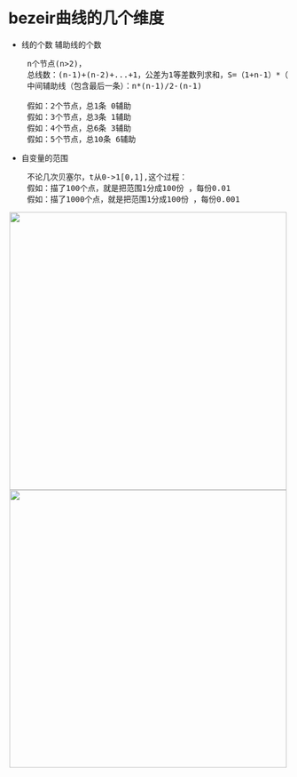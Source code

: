 # bezeir曲线的几个维度
- 线的个数 辅助线的个数
<pre>
    n个节点(n>2)，
    总线数：(n-1)+(n-2)+...+1，公差为1等差数列求和，S=（1+n-1）*（n-1）/2=n*(n-1)/2
    中间辅助线（包含最后一条）：n*(n-1)/2-(n-1)

    假如：2个节点，总1条 0辅助
    假如：3个节点，总3条 1辅助
    假如：4个节点，总6条 3辅助
    假如：5个节点，总10条 6辅助
</pre>
    
- 自变量的范围
<pre>
    不论几次贝塞尔，t从0->1[0,1],这个过程：
    假如：描了100个点，就是把范围1分成100份 ，每份0.01
    假如：描了1000个点，就是把范围1分成100份 ，每份0.001
</pre>

<div align=center><img width="500" src="https://github.com/lkdghzh/blog/tree/master/fe/blog-assets/bezier-simple.gif"/></div>
<div align=center><img width="500" src="https://github.com/lkdghzh/blog/tree/master/fe/blog-assets/besier-multi.gif"/></div>